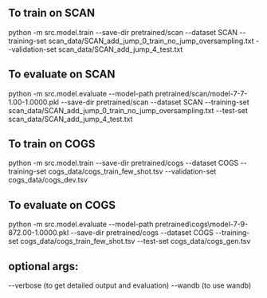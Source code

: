 ## To train on SCAN
python -m src.model.train --save-dir pretrained/scan --dataset SCAN --training-set scan_data/SCAN_add_jump_0_train_no_jump_oversampling.txt --validation-set scan_data/SCAN_add_jump_4_test.txt

## To evaluate on SCAN
python -m src.model.evaluate --model-path pretrained/scan/model-7-7-1.00-1.0000.pkl --save-dir pretrained/scan --dataset SCAN --training-set scan_data/SCAN_add_jump_0_train_no_jump_oversampling.txt --test-set scan_data/SCAN_add_jump_4_test.txt

## To train on COGS
python -m src.model.train --save-dir pretrained/cogs --dataset COGS --training-set cogs_data/cogs_train_few_shot.tsv --validation-set cogs_data/cogs_dev.tsv

## To evaluate on COGS
python -m src.model.evaluate --model-path pretrained\cogs\model-7-9-872.00-1.0000.pkl --save-dir pretrained/cogs --dataset COGS --training-set cogs_data/cogs_train_few_shot.tsv --test-set cogs_data/cogs_gen.tsv

## optional args:
--verbose (to get detailed output and evaluation)
--wandb (to use wandb)
